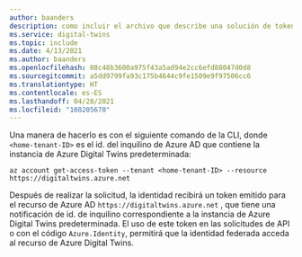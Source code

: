 ```yaml
---
author: baanders
description: como incluir el archivo que describe una solución de token para la limitación entre inquilinos con Azure Digital Twins
ms.service: digital-twins
ms.topic: include
ms.date: 4/13/2021
ms.author: baanders
ms.openlocfilehash: 08c48b3600a975f43a5ad94e2cc6efd88047d0d8
ms.sourcegitcommit: a5dd9799fa93c175b4644c9fe1509e9f97506cc6
ms.translationtype: HT
ms.contentlocale: es-ES
ms.lasthandoff: 04/28/2021
ms.locfileid: "108205670"
---
```

Una manera de hacerlo es con el siguiente comando de la CLI, donde `<home-tenant-ID>` es el id. del inquilino de Azure AD que contiene la instancia de Azure Digital Twins predeterminada:

```azurecli-interactive
az account get-access-token --tenant <home-tenant-ID> --resource https://digitaltwins.azure.net
```

Después de realizar la solicitud, la identidad recibirá un token emitido para el recurso de Azure AD `https://digitaltwins.azure.net` , que tiene una notificación de id. de inquilino correspondiente a la instancia de Azure Digital Twins predeterminada. El uso de este token en las solicitudes de API o con el código `Azure.Identity`, permitirá que la identidad federada acceda al recurso de Azure Digital Twins.
